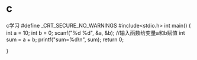 # c
c学习
#define  _CRT_SECURE_NO_WARNINGS 
#include<stdio.h>
int main()
{
	int a = 10;
	int b = 0;
	scanf("%d %d", &a, &b);
	//输入函数给变量a和b赋值
	int sum = a + b;
	printf("sum=%d\n", sum);
	return 0;

}

